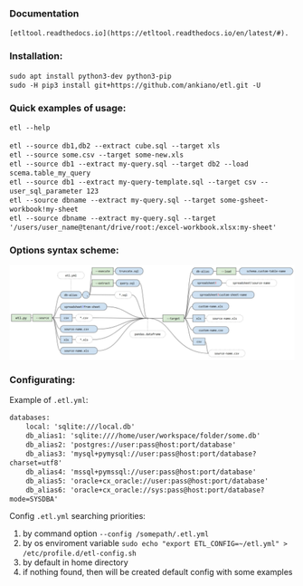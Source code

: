 ### Documentation
    [etltool.readthedocs.io](https://etltool.readthedocs.io/en/latest/#).

### Installation:
    sudo apt install python3-dev python3-pip
    sudo -H pip3 install git+https://github.com/ankiano/etl.git -U

### Quick examples of usage:

    etl --help

    etl --source db1,db2 --extract cube.sql --target xls
    etl --source some.csv --target some-new.xls
    etl --source db1 --extract my-query.sql --target db2 --load scema.table_my_query
    etl --source db1 --extract my-query-template.sql --target csv --user_sql_parameter 123
    etl --source dbname --extract my-query.sql --target some-gsheet-workbook!my-sheet
    etl --source dbname --extract my-query.sql --target '/users/user_name@tenant/drive/root:/excel-workbook.xlsx:my-sheet'


### Options syntax scheme:
![img_alt](etl-options-scheme.jpg)

### Configurating:

Example of `.etl.yml`:

    databases:
        local: 'sqlite:///local.db'
        db_alias1: 'sqlite:////home/user/workspace/folder/some.db'
        db_alias2: 'postgres://user:pass@host:port/database'
        db_alias3: 'mysql+pymysql://user:pass@host:port/database?charset=utf8'
        db_alias4: 'mssql+pymssql://user:pass@host:port/database'
        db_alias5: 'oracle+cx_oracle://user:pass@host:port/database'
        db_alias6: 'oracle+cx_oracle://sys:pass@host:port/database?mode=SYSDBA'

Config `.etl.yml` searching priorities:

1. by command option `--config /somepath/.etl.yml`
2. by os enviroment variable ```sudo echo "export ETL_CONFIG=~/etl.yml" > /etc/profile.d/etl-config.sh```
3. by default in home directory
4. if nothing found, then will be created default config with some examples
